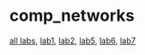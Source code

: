 # comp_networks

<a href="https://drive.google.com/drive/folders/1e0_yhp1j6XSFnCljZ9_zKhnnMvs4kRw9?usp=sharing" target="_blank">all labs</a>, 
<a href="https://docs.google.com/document/d/1-DV1jlU8EsxhedNKniv3kQiqnA9H8RsvxmCqpwLOxFM/edit?usp=sharing" target="_blank">lab1</a>, 
<a href="https://docs.google.com/document/d/1yX5u0jN1eBpXVCdor_Oo_NSmqg196aA3rO3sKu44Q8I/edit?usp=sharing" target="_blank">lab2</a>, 
<a href="https://docs.google.com/document/d/1I8-F0yMLqny25av-hQ1h-qJmgXIaQnSgVsE-JANd7VU/edit?usp=sharing" target="_blank">lab5</a>, 
<a href="https://docs.google.com/document/d/1O68PmiP2tjzQh-rlZn474RsOkutO6xo0A1gTNu5hd1s/edit?usp=sharing" target="_blank">lab6</a>, 
<a href="https://docs.google.com/document/d/1zV5P5GqvOHl7n_XIM_8_IWryCUYgtHW_wEyRXUYqX0w/edit?usp=sharing" target="_blank">lab7</a>


